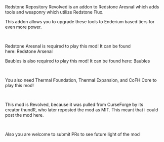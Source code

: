 

 



Redstone Repository Revolved is an addon to Redstone Aresnal which adds tools and weaponry which utilize Redstone Flux.

This addon allows you to upgrade these tools to Enderium based tiers for even more power.

 

Redstone Aresnal is required to play this mod! It can be found here: Redstone Arsenal

Baubles is also required to play this mod! It can be found here: Baubles

 

You also need Thermal Foundation, Thermal Expansion, and CoFH Core to play this mod!

 

This mod is Revolved, because it was pulled from CurseForge by its creator thundR, who later reposted the mod as MIT. This meant that i could post the mod here.

 

Also you are welcome to submit PRs to see future light of the mod